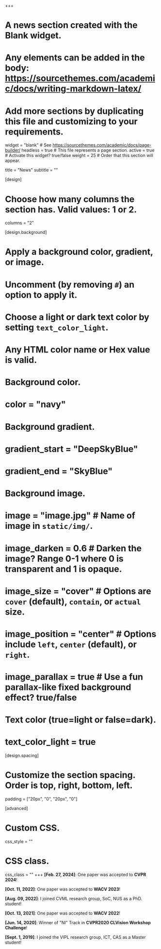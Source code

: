 +++
# A news section created with the Blank widget.
# Any elements can be added in the body: https://sourcethemes.com/academic/docs/writing-markdown-latex/
# Add more sections by duplicating this file and customizing to your requirements.

widget = "blank"  # See https://sourcethemes.com/academic/docs/page-builder/
headless = true  # This file represents a page section.
active = true  # Activate this widget? true/false
weight = 25  # Order that this section will appear.

title = "News"
subtitle = ""

[design]
  # Choose how many columns the section has. Valid values: 1 or 2.
  columns = "2"

[design.background]
  # Apply a background color, gradient, or image.
  #   Uncomment (by removing `#`) an option to apply it.
  #   Choose a light or dark text color by setting `text_color_light`.
  #   Any HTML color name or Hex value is valid.

  # Background color.
  # color = "navy"
  
  # Background gradient.
  # gradient_start = "DeepSkyBlue"
  # gradient_end = "SkyBlue"
  
  # Background image.
  # image = "image.jpg"  # Name of image in `static/img/`.
  # image_darken = 0.6  # Darken the image? Range 0-1 where 0 is transparent and 1 is opaque.
  # image_size = "cover"  #  Options are `cover` (default), `contain`, or `actual` size.
  # image_position = "center"  # Options include `left`, `center` (default), or `right`.
  # image_parallax = true  # Use a fun parallax-like fixed background effect? true/false
  
  # Text color (true=light or false=dark).
  # text_color_light = true

[design.spacing]
  # Customize the section spacing. Order is top, right, bottom, left.
  padding = ["20px", "0", "20px", "0"]

[advanced]
 # Custom CSS. 
 css_style = ""
 
 # CSS class.
 css_class = "" 
+++
**\[Feb. 27, 2024\]**: One paper was accepted to **CVPR 2024**!

**\[Oct. 11, 2022\]**: One paper was accepted to **WACV 2023**!

**\[Aug. 09, 2022\]**: I joined CVML research group, SoC, NUS as a PhD. student!

**\[Oct. 13, 2021\]**: One paper was accepted to **WACV 2022**!

**\[Jun. 14, 2020\]**: Winner of "NI" Track in **CVPR2020 CLVision Workshop Challenge**!

<!-- **\[Aug. 10, 2020\]**: The code of our HetH (ECCV 2020) was released. -->

<!-- **\[Jul. 3, 2020\]**: One paper was accepted to **ECCV 2020**! -->

<!-- **\[Jun. 15 ~ 19, 2019\]**: I attended the CVPR 2019 held in Long Beach, CA, U.S.  -->

<!-- **\[Mar. 1, 2019\]**: One paper was accepted to **CVPR 2019**! -->

**\[Sept. 1, 2019\]**: I joined the VIPL research group, ICT, CAS as a Master student!